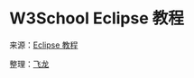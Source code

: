 # W3School Eclipse 教程

来源：[Eclipse 教程](http://www.w3cschool.cc/eclipse/eclipse-tutorial.html)

整理：[飞龙](http://www.flygon.net)